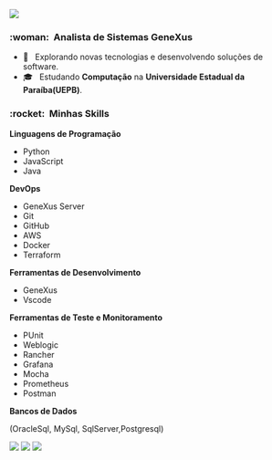 ![](https://komarev.com/ghpvc/?username=ElizaAugusta4&color=006bed)


<h3> :woman: &nbsp;Analista de Sistemas GeneXus</h3>

- 🤔 &nbsp; Explorando novas tecnologias e desenvolvendo soluções de software.
- 🎓 &nbsp; Estudando **Computação** na **Universidade Estadual da Paraíba(UEPB)**</a>.


<h3> :rocket: &nbsp;Minhas Skills </h3>

**Linguagens de Programação**

* Python
* JavaScript
* Java
  

**DevOps**

  * GeneXus Server
  * Git
  * GitHub
  * AWS
  * Docker
  * Terraform
  

**Ferramentas de Desenvolvimento**

  * GeneXus
  * Vscode
      
**Ferramentas de Teste e Monitoramento**

  * PUnit
  * Weblogic
  * Rancher
  * Grafana
  * Mocha
  * Prometheus
  * Postman

  
**Bancos de Dados**
  
  (OracleSql, MySql, SqlServer,Postgresql)
  

  <div>
  <a href = "mailto: eliza.19.bz@outlook.com"><img src="https://img.shields.io/badge/-Gmail-%23EA4335?style=for-the-badge&logo=gmail&logoColor=white" target="_blank"></a>
  <a href="https://www.linkedin.com/in/eliza-augusta-5053201a6/" target="_blank"><img src="https://img.shields.io/badge/-LinkedIn-%230077B5?style=for-the-badge&logo=linkedin&logoColor=white" target="_blank"></a>
  <a href="https://www.instagram.com/computer_eliza?r=nametag" target="_blank"><img src="https://img.shields.io/badge/-Instagram-%23E4405F?style=for-the-badge&logo=instagram&logoColor=white" target="_blank"></a>
</div>
